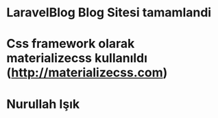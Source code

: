 # LaravelBlog Blog Sitesi tamamlandi
# Css framework olarak materializecss kullanıldı (http://materializecss.com)

# Nurullah Işık
